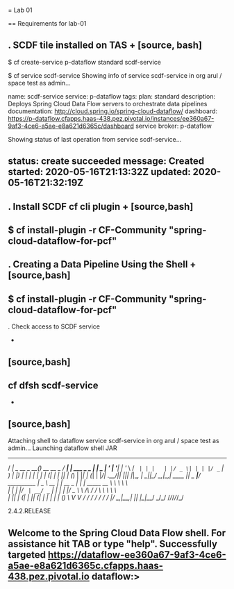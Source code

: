 = Lab 01

==  Requirements for lab-01

. SCDF tile installed on TAS
+
[source, bash]
---------------------------------------------------------------------
$ cf create-service p-dataflow standard scdf-service

$ cf service scdf-service
Showing info of service scdf-service in org arul / space test as admin...

name:             scdf-service
service:          p-dataflow
tags:
plan:             standard
description:      Deploys Spring Cloud Data Flow servers to orchestrate data pipelines
documentation:    http://cloud.spring.io/spring-cloud-dataflow/
dashboard:        https://p-dataflow.cfapps.haas-438.pez.pivotal.io/instances/ee360a67-9af3-4ce6-a5ae-e8a621d6365c/dashboard
service broker:   p-dataflow

Showing status of last operation from service scdf-service...

status:    create succeeded
message:   Created
started:   2020-05-16T21:13:32Z
updated:   2020-05-16T21:32:19Z
---------------------------------------------------------------------

. Install SCDF cf cli plugin
+
[source,bash]
---------------------------------------------------------------------
 $ cf install-plugin -r CF-Community "spring-cloud-dataflow-for-pcf"
---------------------------------------------------------------------

. Creating a Data Pipeline Using the Shell
+
[source,bash]
---------------------------------------------------------------------
 $ cf install-plugin -r CF-Community "spring-cloud-dataflow-for-pcf"
---------------------------------------------------------------------

. Check access to SCDF service

+
[source,bash]
---------------------------------------------------------------------
cf dfsh scdf-service
---------------------------------------------------------------------

+
[source,bash]
---------------------------------------------------------------------

Attaching shell to dataflow service scdf-service in org arul / space test as admin...
Launching dataflow shell JAR
  ____                              ____ _                __
 / ___| _ __  _ __(_)_ __   __ _   / ___| | ___  _   _  __| |
 \___ \| '_ \| '__| | '_ \ / _` | | |   | |/ _ \| | | |/ _` |
  ___) | |_) | |  | | | | | (_| | | |___| | (_) | |_| | (_| |
 |____/| .__/|_|  |_|_| |_|\__, |  \____|_|\___/ \__,_|\__,_|
  ____ |_|    _          __|___/                 __________
 |  _ \  __ _| |_ __ _  |  ___| | _____      __  \ \ \ \ \ \
 | | | |/ _` | __/ _` | | |_  | |/ _ \ \ /\ / /   \ \ \ \ \ \
 | |_| | (_| | || (_| | |  _| | | (_) \ V  V /    / / / / / /
 |____/ \__,_|\__\__,_| |_|   |_|\___/ \_/\_/    /_/_/_/_/_/

2.4.2.RELEASE

Welcome to the Spring Cloud Data Flow shell. For assistance hit TAB or type "help".
Successfully targeted https://dataflow-ee360a67-9af3-4ce6-a5ae-e8a621d6365c.cfapps.haas-438.pez.pivotal.io
dataflow:>
---------------------------------------------------------------------
